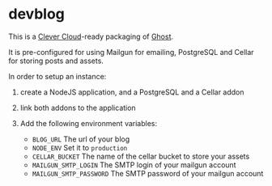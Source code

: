 # devblog

This is a [Clever Cloud](https://www.clever-cloud.com)-ready packaging of [Ghost](https://ghost.org).

It is pre-configured for using Mailgun for emailing, PostgreSQL and Cellar for storing posts and assets.

In order to setup an instance:

1. create a NodeJS application, and a PostgreSQL and a Cellar addon
2. link both addons to the application
3. Add the following environment variables:

    - `BLOG_URL` The url of your blog
    - `NODE_ENV` Set it to `production`
    - `CELLAR_BUCKET` The name of the cellar bucket to store your assets
    - `MAILGUN_SMTP_LOGIN` The SMTP login of your mailgun account
    - `MAILGUN_SMTP_PASSWORD` The SMTP password of your mailgun account
